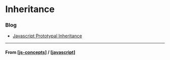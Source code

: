 # Inheritance

### Blog

- [Javascript Prototypal Inheritance](https://dmitripavlutin.com/javascript-prototypal-inheritance/)

---

#### **From** [[js-concepts]] / [[javascript]]

[//begin]: # "Autogenerated link references for markdown compatibility"
[js-concepts]: js-concepts "JS Concepts"
[javascript]: ../javascript "Javascript"
[//end]: # "Autogenerated link references"